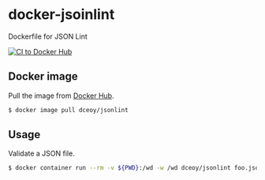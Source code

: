 docker-jsoinlint
================

Dockerfile for JSON Lint

[![CI to Docker Hub](https://github.com/dceoy/docker-jsonlint/actions/workflows/docker-publish.yml/badge.svg)](https://github.com/dceoy/docker-jsonlint/actions/workflows/docker-publish.yml)

Docker image
------------

Pull the image from [Docker Hub](https://hub.docker.com/r/dceoy/jsonlint/).

```sh
$ docker image pull dceoy/jsonlint
```

Usage
-----

Validate a JSON file.

```sh
$ docker container run --rm -v ${PWD}:/wd -w /wd dceoy/jsonlint foo.json
```

